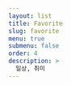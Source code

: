 ```yaml
---
layout: list
title: Favorite
slug: favorite
menu: true
submenu: false
order: 4
description: >
  일상, 취미
---
```

